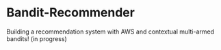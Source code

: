 # Bandit-Recommender
Building a recommendation system with AWS and contextual multi-armed bandits! (in progress)
